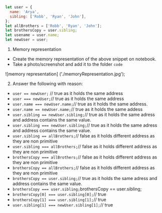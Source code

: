 ```js
let user = {
  name: 'Arya',
  sibling: ['Robb', 'Ryan', 'John'],
};
let allBrothers = ['Robb', 'Ryan', 'John'];
let brothersCopy = user.sibling;
let usename = user.name;
let newUser = user;
```

1. Memory representation

- Create the memory representation of the above snippet on notebook.
- Take a photo/screenshot and add it to the folder `code`

<!-- To add this image here use ![name](./hello.jpg) -->
![memory representation] ('./memoryRepresentation.jpg');

2. Answer the following with reason:

- `user == newUser;` // true as it holds the same address
- `user === newUser;`// true as it holds the same address
- `user.name === newUser.name;`// true as it holds the same address.
- `user.name == newUser.name;`// true as it holds the same addess
- `user.sibling == newUser.sibling;`// true as it holds the same adress and address contains the same value.
- `user.sibling === newUser.sibling;`// true as it holds the same adress and address contains the same value.
- `user.sibling == allBrothers;`// false as it holds different address as they are non primitive
- `user.sibling === allBrothers;`// false as it holds different address as they are non primitive
- `brothersCopy === allBrothers;`// false as it holds different address as they are non primitive
- `brothersCopy == allBrothers;`// false as it holds different address as they are non primitive
- `brothersCopy == user.sibling;`// true as it holds the same adress and address contains the same value.
- `brothersCopy === user.sibling;`brothersCopy == user.sibling;
- `brothersCopy[0] === user.sibling[0];`// true
- `brothersCopy[1] === user.sibling[1];`// true
- `user.sibling[1] === newUser.sibling[1];`// true

